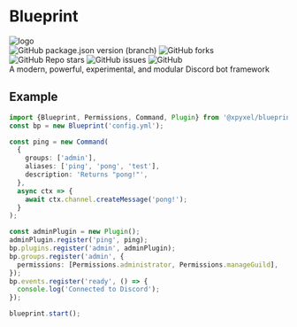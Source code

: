 # Blueprint

![logo](https://siasky.net/CAC_253ClVEp9KkmODOFmsMSWj7NARg2nnV9LRKySRbDrw)  
![GitHub package.json version (branch)](https://img.shields.io/github/package-json/v/xpyxel/blueprint/dev?style=flat-square)
![GitHub forks](https://img.shields.io/github/forks/xpyxel/blueprint?style=flat-square)
![GitHub Repo stars](https://img.shields.io/github/stars/xpyxel/blueprint?style=flat-square)
![GitHub issues](https://img.shields.io/github/issues/xpyxel/blueprint?style=flat-square)
![GitHub](https://img.shields.io/github/license/xpyxel/blueprint?style=flat-square)  
A modern, powerful, experimental, and modular Discord bot framework

## Example

```ts
import {Blueprint, Permissions, Command, Plugin} from '@xpyxel/blueprint';
const bp = new Blueprint('config.yml');

const ping = new Command(
  {
    groups: ['admin'],
    aliases: ['ping', 'pong', 'test'],
    description: 'Returns "pong!"',
  },
  async ctx => {
    await ctx.channel.createMessage('pong!');
  }
);

const adminPlugin = new Plugin();
adminPlugin.register('ping', ping);
bp.plugins.register('admin', adminPlugin);
bp.groups.register('admin', {
  permissions: [Permissions.administrator, Permissions.manageGuild],
});
bp.events.register('ready', () => {
  console.log('Connected to Discord');
});

blueprint.start();
```
